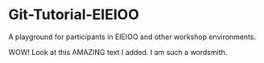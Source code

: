 # Git-Tutorial-EIEIOO
A playground for participants in EIEIOO and other workshop environments.

WOW! Look at this AMAZING text I added. I am such a wordsmith.
